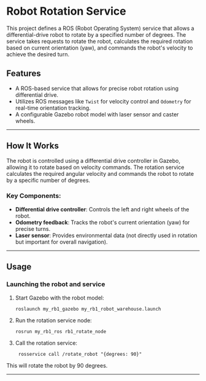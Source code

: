 # Robot Rotation Service
This project defines a ROS (Robot Operating System) service that allows a differential-drive robot to rotate by a specified number of degrees. The service takes requests to rotate the robot, calculates the required rotation based on current orientation (yaw), and commands the robot's velocity to achieve the desired turn.
## Features
- A ROS-based service that allows for precise robot rotation using differential drive.
- Utilizes ROS messages like `Twist` for velocity control and `Odometry` for real-time orientation tracking.
- A configurable Gazebo robot model with laser sensor and caster wheels.
---

## How It Works

The robot is controlled using a differential drive controller in Gazebo, allowing it to rotate based on velocity commands. The rotation service calculates the required angular velocity and commands the robot to rotate by a specific number of degrees.

### Key Components:
- **Differential drive controller**: Controls the left and right wheels of the robot.
- **Odometry feedback**: Tracks the robot's current orientation (yaw) for precise turns.
- **Laser sensor**: Provides environmental data (not directly used in rotation but important for overall navigation).

---
## Usage

### Launching the robot and service

1. Start Gazebo with the robot model:
   ```
   roslaunch my_rb1_gazebo my_rb1_robot_warehouse.launch
   ```
2. Run the rotation service node:
   ```
   rosrun my_rb1_ros rb1_rotate_node
   ```
3. Call the rotation service:
   ```
    rosservice call /rotate_robot "{degrees: 90}"
   ```
 This will rotate the robot by 90 degrees.

---  
